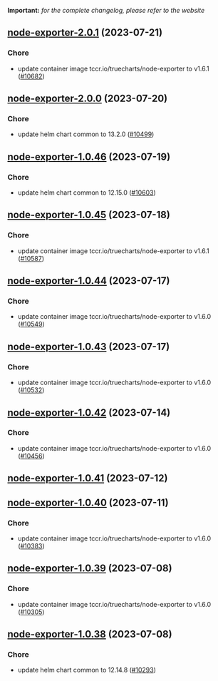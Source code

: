 **Important:**
*for the complete changelog, please refer to the website*




## [node-exporter-2.0.1](https://github.com/truecharts/charts/compare/node-exporter-2.0.0...node-exporter-2.0.1) (2023-07-21)

### Chore

- update container image tccr.io/truecharts/node-exporter to v1.6.1 ([#10682](https://github.com/truecharts/charts/issues/10682))
  
  


## [node-exporter-2.0.0](https://github.com/truecharts/charts/compare/node-exporter-1.0.46...node-exporter-2.0.0) (2023-07-20)

### Chore

- update helm chart common to 13.2.0 ([#10499](https://github.com/truecharts/charts/issues/10499))
  
  


## [node-exporter-1.0.46](https://github.com/truecharts/charts/compare/node-exporter-1.0.45...node-exporter-1.0.46) (2023-07-19)

### Chore

- update helm chart common to 12.15.0 ([#10603](https://github.com/truecharts/charts/issues/10603))
  
  


## [node-exporter-1.0.45](https://github.com/truecharts/charts/compare/node-exporter-1.0.44...node-exporter-1.0.45) (2023-07-18)

### Chore

- update container image tccr.io/truecharts/node-exporter to v1.6.1 ([#10587](https://github.com/truecharts/charts/issues/10587))
  
  


## [node-exporter-1.0.44](https://github.com/truecharts/charts/compare/node-exporter-1.0.43...node-exporter-1.0.44) (2023-07-17)

### Chore

- update container image tccr.io/truecharts/node-exporter to v1.6.0 ([#10549](https://github.com/truecharts/charts/issues/10549))
  
  


## [node-exporter-1.0.43](https://github.com/truecharts/charts/compare/node-exporter-1.0.42...node-exporter-1.0.43) (2023-07-17)

### Chore

- update container image tccr.io/truecharts/node-exporter to v1.6.0 ([#10532](https://github.com/truecharts/charts/issues/10532))
  
  


## [node-exporter-1.0.42](https://github.com/truecharts/charts/compare/node-exporter-1.0.41...node-exporter-1.0.42) (2023-07-14)

### Chore

- update container image tccr.io/truecharts/node-exporter to v1.6.0 ([#10456](https://github.com/truecharts/charts/issues/10456))
  
  


## [node-exporter-1.0.41](https://github.com/truecharts/charts/compare/node-exporter-1.0.40...node-exporter-1.0.41) (2023-07-12)




## [node-exporter-1.0.40](https://github.com/truecharts/charts/compare/node-exporter-1.0.39...node-exporter-1.0.40) (2023-07-11)

### Chore

- update container image tccr.io/truecharts/node-exporter to v1.6.0 ([#10383](https://github.com/truecharts/charts/issues/10383))
  
  


## [node-exporter-1.0.39](https://github.com/truecharts/charts/compare/node-exporter-1.0.38...node-exporter-1.0.39) (2023-07-08)

### Chore

- update container image tccr.io/truecharts/node-exporter to v1.6.0 ([#10305](https://github.com/truecharts/charts/issues/10305))
  
  


## [node-exporter-1.0.38](https://github.com/truecharts/charts/compare/node-exporter-1.0.37...node-exporter-1.0.38) (2023-07-08)

### Chore

- update helm chart common to 12.14.8 ([#10293](https://github.com/truecharts/charts/issues/10293))
  
  
